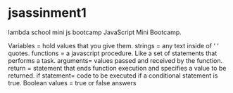 # jsassinment1
lambda school mini js bootcamp
JavaScript Mini Bootcamp.

Variables = hold values that you give them.
strings = any text inside of ‘ ‘ quotes.
functions = a javascript procedure. Like a set of statements that performs a task.
arguments= values passed and received by the function.
return = statement that ends function execution and specifies a value to be returned.
if statement= code to be executed if a conditional statement is true.
Boolean values = true or false answers 
